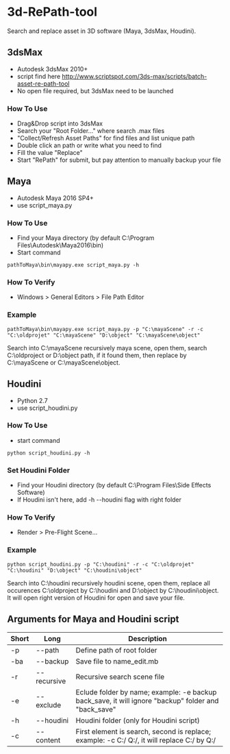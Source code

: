 # 3d-RePath-tool
Search and replace asset in 3D software (Maya, 3dsMax, Houdini).

## 3dsMax

- Autodesk 3dsMax 2010+
- script find here http://www.scriptspot.com/3ds-max/scripts/batch-asset-re-path-tool
- No open file required, but 3dsMax need to be launched

### How To Use
- Drag&Drop script into 3dsMax
- Search your "Root Folder..." where search .max files
- "Collect/Refresh Asset Paths" for find files and list unique path
- Double click an path or write what you need to find
- Fill the value "Replace" 
- Start "RePath" for submit, but pay attention to manually backup your file

## Maya

- Autodesk Maya 2016 SP4+
- use script_maya.py

### How To Use

- Find your Maya directory (by default C:\Program Files\Autodesk\Maya2016\bin)
- Start command 
```
pathToMaya\bin\mayapy.exe script_maya.py -h
```

### How To Verify

- Windows > General Editors > File Path Editor

### Example

```
pathToMaya\bin\mayapy.exe script_maya.py -p "C:\mayaScene" -r -c "C:\oldprojet" "C:\mayaScene" "D:\object" "C:\mayaScene\object"
```
Search into C:\mayaScene recursively maya scene, open them, search C:\oldproject or D:\object path, if it found them, then replace by C:\mayaScene or C:\mayaScene\object.

## Houdini

- Python 2.7
- use script_houdini.py

### How To Use

- start command
```
python script_houdini.py -h
```

### Set Houdini Folder

- Find your Houdini directory (by default C:\Program Files\Side Effects Software\)
- If Houdini isn't here, add -h --houdini flag with right folder

### How To Verify

- Render > Pre-Flight Scene...

### Example

```
python script_houdini.py -p "C:\houdini" -r -c "C:\oldprojet" "C:\houdini" "D:\object" "C:\houdini\object"
```
Search into C:\houdini recursively houdini scene, open them, replace all occurences C:\oldproject by C:\houdini and D:\object by C:\houdini\object.
It will open right version of Houdini for open and save your file.


## Arguments for Maya and Houdini script

| Short   | Long        | Description                                                                                         |
|---------|-------------|-----------------------------------------------------------------------------------------------------|
| -p      | --path      | Define path of root folder                                                                          |
| -ba     | --backup    | Save file to name_edit.mb                                                                           |
| -r      | --recursive | Recursive search scene file                                                                         |
| -e      | --exclude   | Eclude folder by name; example: -e backup back_save, it will ignore "backup" folder and "back_save" |
| -h      | --houdini   | Houdini folder (only for Houdini script)                                                            |
| -c      | --content   | First element is search, second is replace; example: -c C:/ Q:/, it will replace C:/ by Q:/         |
